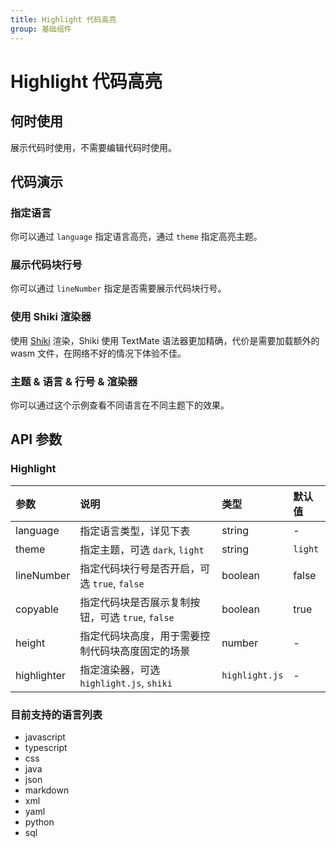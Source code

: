 ```yaml
---
title: Highlight 代码高亮
group: 基础组件
---
```


# Highlight 代码高亮

## 何时使用

展示代码时使用，不需要编辑代码时使用。

## 代码演示

### 指定语言

你可以通过 `language` 指定语言高亮，通过 `theme` 指定高亮主题。

<code src="./demos/basic.tsx" ></code>

### 展示代码块行号

你可以通过 `lineNumber` 指定是否需要展示代码块行号。

<code src="./demos/lineNumber.tsx" ></code>

### 使用 Shiki 渲染器

使用 [Shiki](https://github.com/shikijs/shiki) 渲染，Shiki 使用 TextMate 语法器更加精确，代价是需要加载额外的 wasm 文件，在网络不好的情况下体验不佳。

<code src="./demos/shiki.tsx" ></code>

### 主题 & 语言 & 行号 & 渲染器

你可以通过这个示例查看不同语言在不同主题下的效果。

<code src="./demos/theme.tsx" ></code>

## API 参数

### Highlight

| 参数        | 说明                                             | 类型           | 默认值  |
| :---------- | :----------------------------------------------- | :------------- | :------ |
| language    | 指定语言类型，详见下表                           | string         | -       |
| theme       | 指定主题，可选 `dark`, `light`                   | string         | `light` |
| lineNumber  | 指定代码块行号是否开启，可选 `true`, `false`     | boolean        | false   |
| copyable    | 指定代码块是否展示复制按钮，可选 `true`, `false` | boolean        | true    |
| height      | 指定代码块高度，用于需要控制代码块高度固定的场景 | number         | -       |
| highlighter | 指定渲染器，可选 `highlight.js`, `shiki`         | `highlight.js` | -       |

### 目前支持的语言列表

- javascript
- typescript
- css
- java
- json
- markdown
- xml
- yaml
- python
- sql
